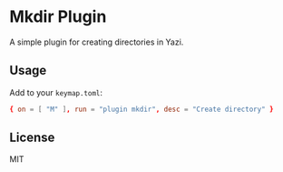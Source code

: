 # Mkdir Plugin

A simple plugin for creating directories in Yazi.

## Usage

Add to your `keymap.toml`:

```toml
{ on = [ "M" ], run = "plugin mkdir", desc = "Create directory" }
```

## License

MIT
